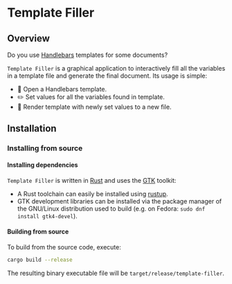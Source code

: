 # Template Filler

## Overview

Do you use [Handlebars][handlebars] templates for some documents?

`Template Filler` is a graphical application to interactively fill all the
variables in a template file and generate the final document. Its usage is
simple:

- 📂 Open a Handlebars template.
- ✏️ Set values for all the variables found in template.
- 💾 Render template with newly set values to a new file.

## Installation
### Installing from source
#### Installing dependencies

`Template Filler` is written in [Rust][rust] and uses the [GTK][gtk] toolkit:

- A Rust toolchain can easily be installed using [rustup][rustup].
- GTK development libraries can be installed via the package manager of the
  GNU/Linux distribution used to build (e.g. on Fedora: `sudo dnf install
  gtk4-devel`).

#### Building from source

To build from the source code, execute:

```sh
cargo build --release
```

The resulting binary executable file will be ``target/release/template-filler``.

[gtk]: https://gtk-rs.org
[handlebars]: https://handlebarsjs.com/
[rust]: https://rust-lang.org
[rustup]: https://rustup.rs
